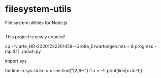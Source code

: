 # filesystem-utils
File system utilities for Node.js
##
This project is newly created!

cp -rv arte_HD-20201222201458--Große_Erwartungen.mts ~ & progress -mp $! | ./mach.py

import sys

for line in sys.stdin:
    x = line.find("[2;9H")
    if x > -1:
        print(line[x+5:-1])